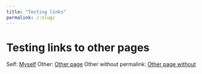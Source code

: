 ```yaml
---
title: "Testing links"
permalink: /:slug/
---
```


# Testing links to other pages

Self: [Myself](TestLinks.md)
Other: [Other page](OtherPage.md)
Other without permalink: [Other page without](OtherPageNoPermalink.md)
